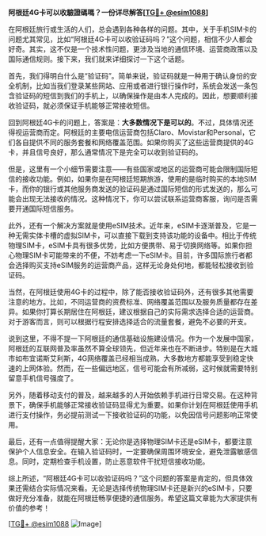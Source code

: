 **阿根廷4G卡可以收驗證碼嗎？一份详尽解答[[TG💪+ @esim1088](https://t.me/s/esim1088)]**

在阿根廷旅行或生活的人们，总会遇到各种各样的问题。其中，关于手机SIM卡的问题尤其常见，比如“阿根廷4G卡可以收验证码吗？”这个问题，相信不少人都会好奇。其实，这不仅是一个技术性问题，更涉及当地的通信环境、运营商政策以及国际通信规则。接下来，我们就来详细探讨一下这个话题。

首先，我们得明白什么是“验证码”。简单来说，验证码就是一种用于确认身份的安全机制，比如当我们登录某些网站、应用或者进行银行操作时，系统会发送一条包含验证码的短信到我们的手机上，以确保操作是由本人完成的。因此，想要顺利接收验证码，就必须保证手机能够正常接收短信。

回到阿根廷4G卡的问题上，答案是：**大多数情况下是可以的**。不过，具体情况还得视运营商而定。阿根廷的主要电信运营商包括Claro、Movistar和Personal，它们各自提供不同的服务套餐和网络覆盖范围。如果你购买了这些运营商提供的4G卡，并且信号良好，那么通常情况下是完全可以收到验证码的。

但是，这里有一个小细节需要注意——有些国家或地区的运营商可能会限制国际短信的接收功能。例如，如果你是在阿根廷短期旅游，使用的是临时购买的本地SIM卡，而你的银行或其他服务商发送的验证码是通过国际短信的形式发送的，那么可能会出现无法接收的情况。这种情况下，你可以尝试联系运营商客服，询问是否需要开通国际短信服务。

此外，还有一个解决方案就是使用eSIM技术。近年来，eSIM卡逐渐普及，它是一种无需实体卡槽的虚拟SIM卡，可以直接下载到支持该功能的设备中。相比于传统物理SIM卡，eSIM卡具有很多优势，比如方便携带、易于切换网络等。如果你担心物理SIM卡可能带来的不便，不妨考虑一下eSIM卡。目前，许多国际旅行者都会选择购买支持eSIM服务的运营商产品，这样无论身处何地，都能轻松接收到验证码。

当然，在阿根廷使用4G卡的过程中，除了能否接收验证码外，还有很多其他需要注意的地方。比如，不同运营商的资费标准、网络覆盖范围以及服务质量都存在差异。如果你打算长期居住在阿根廷，建议根据自己的实际需求选择合适的运营商。对于游客而言，则可以根据行程安排选择适合的流量套餐，避免不必要的开支。

说到这里，不得不提一下阿根廷的通信基础设施建设情况。作为一个发展中国家，阿根廷的互联网普及率虽然不算全球领先，但近年来也在不断进步。特别是在大城市如布宜诺斯艾利斯，4G网络覆盖已经相当成熟，大多数地方都能享受到稳定快速的上网体验。然而，在一些偏远地区，信号可能会有所减弱，这时候就需要特别留意手机信号强度了。

另外，随着移动支付的普及，越来越多的人开始依赖手机进行日常交易。在这种背景下，确保手机能够正常接收验证码显得尤为重要。如果你计划在阿根廷使用手机进行支付操作，务必提前测试一下接收验证码的功能，以免因信号问题影响正常使用。

最后，还有一点值得提醒大家：无论你是选择物理SIM卡还是eSIM卡，都要注意保护个人信息安全。在输入验证码时，一定要确保周围环境安全，避免泄露敏感信息。同时，定期检查手机设置，防止恶意软件干扰短信接收功能。

综上所述，“阿根廷4G卡可以收验证码吗？”这个问题的答案是肯定的，但具体效果还需结合实际情况来看。无论是选择传统物理SIM卡还是新兴的eSIM卡，只要做好充分准备，就能在阿根廷畅享便捷的通信服务。希望这篇文章能为大家提供有价值的参考！

[[TG💪+ @esim1088](https://t.me/s/esim1088) ![Image](https://i.postimg.cc/4NQfJmqS/Snipaste-2025-05-13-00-14-12.png)]